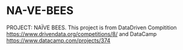 # NA-VE-BEES
PROJECT: NAÏVE BEES. This project is from DataDriven Compitition https://www.drivendata.org/competitions/8/ and DataCamp https://www.datacamp.com/projects/374
